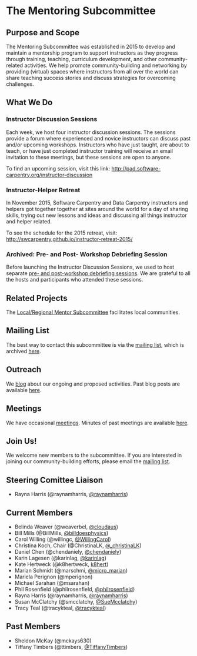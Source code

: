 # The Mentoring Subcommittee

## Purpose and Scope
The Mentoring Subcommittee was established in 2015 to develop and maintain a mentorship program to support instructors as they progress through training, teaching, curriculum development, and other community-related activities. We help promote community-building and networking by providing (virtual) spaces where instructors from all over the world can share teaching success stories and discuss strategies for overcoming challenges. 

## What We Do 

### Instructor Discussion Sessions
Each week, we host four instructor discussion sessions. The sessions provide a forum where experienced and novice instructors can discuss past and/or upcoming workshops. Instructors who have just taught, are about to teach, or have just completed instructor training will  receive an email invitation to these meetings, but these sessions are open to anyone. 

To find an upcoming session, visit this link: http://pad.software-carpentry.org/instructor-discussion

### Instructor-Helper Retreat
In November 2015, Software Carpentry and Data Carpentry instructors and helpers got together together at sites around the world for a day of sharing skills, trying out new lessons and ideas and discussing all things instructor and helper related. 

To see the schedule for the 2015 retreat, visit: http://swcarpentry.github.io/instructor-retreat-2015/

### Archived: Pre- and Post- Workshop Debriefing Session

Before launching the Instructor Discussion Sessions, we used to host separate [pre- and post-workshop debriefing sessions](http://software-carpentry.org/blog/categories/#debriefing). We are grateful to all the hosts and participants who attended these sessions.

## Related Projects

The [Local/Regional Mentor Subcommittee](../local-group/README.md) facilitates local communities.

## Mailing List

The best way to contact this subcommittee is via the [mailing
list][mailing-list], which is archived [here][mailing-list-archives].

## Outreach

We [blog][] about our ongoing and proposed activities.  Past blog
posts are available [here][blog-archives].

## Meetings

We have occasional [meetings][].  Minutes of past meetings are
available [here](minutes).

## Join Us!

We welcome new members to the subcommittee.  If you are interested in
joining our community-building efforts, please email the [mailing
list](#mailing-list).

## Steering Comittee Liaison

* Rayna Harris (@raynamharris, [@raynamharris](https://twitter.com/raynamharris))

## Current Members

* Belinda Weaver (@weaverbel, [@cloudaus](https://twitter.com/cloudaus))
* Bill Mills (@BillMills, [@billdoesphysics](https://twitter.com/billdoesphysics))
* Carol Willing (@willingc, [@WillingCarol](https://twitter.com/WillingCarol))
* Christina Koch, Chair (@ChristinaLK, [@_christinaLK](https://twitter.com/_christinaLK))
* Daniel Chen (@chendaniely, [@chendaniely](https://twitter.com/chendaniely))
* Karin Lagesen (@karinlag, [@karinlag](https://twitter.com/karinlag))
* Kate Hertweck (@k8hertweck, [k8hert](https://twitter.com/k8hert))
* Marian Schmidt (@marschmi, [@micro_marian](https://twitter.com/micro_marian))
* Mariela Perignon (@mperignon)
* Michael Sarahan (@msarahan)
* Phil Rosenfield (@philrosenfield, [@philrosenfield](https://twitter.com/philrosenfield))
* Rayna Harris (@raynamharris, [@raynamharris](https://twitter.com/raynamharris))
* Susan McClatchy (@smcclatchy, [@SueMcclatchy](https://twitter.com/SueMcclatchy))
* Tracy Teal (@tracykteal, [@tracykteal](https://twitter.com/tracykteal))

## Past Members

* Sheldon McKay (@mckays630)
* Tiffany Timbers (@ttimbers, [@TiffanyTimbers](https://twitter.com/TiffanyTimbers))

[blog]: https://software-carpentry.org/blog/
[blog-archives]: https://software-carpentry.org/blog/categories/#mentoring
[mailing-list]: http://lists.software-carpentry.org/listinfo/mentoring
[mailing-list-archives]: http://lists.software-carpentry.org/pipermail/mentoring/
[meetings]: http://pad.software-carpentry.org/scf-mentoring
